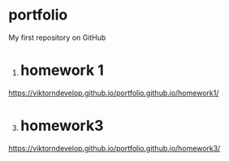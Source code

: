 # portfolio
My first repository on GitHub

1. # homework 1

<https://viktorndevelop.github.io/portfolio.github.io/homework1/>

3. # homework3

<https://viktorndevelop.github.io/portfolio.github.io/homework3/>